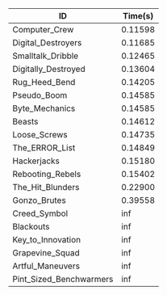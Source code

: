 |ID|Time(s)|
|-|-|
|Computer_Crew|0.11598|
|Digital_Destroyers|0.11685|
|Smalltalk_Dribble|0.12465|
|Digitally_Destroyed|0.13604|
|Rug_Heed_Bend|0.14205|
|Pseudo_Boom|0.14585|
|Byte_Mechanics|0.14585|
|Beasts|0.14612|
|Loose_Screws|0.14735|
|The_ERROR_List|0.14849|
|Hackerjacks|0.15180|
|Rebooting_Rebels|0.15402|
|The_Hit_Blunders|0.22900|
|Gonzo_Brutes|0.39558|
|Creed_Symbol|inf|
|Blackouts|inf|
|Key_to_Innovation|inf|
|Grapevine_Squad|inf|
|Artful_Maneuvers|inf|
|Pint_Sized_Benchwarmers|inf|
